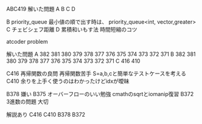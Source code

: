 ABC419
解いた問題
A B C D

B priority_queue 最小値の順で出す時は、
priority_queue<int, vector<int>,greater<int>>
C チェビシェフ距離
D 累積和いもす法 時間短縮のコツ

atcoder problem

解いた問題
A 382 381 380 379 378 377 376 375 374 373 372 371
B 382 381 380 379 378 377 376 375 374 373 372 371
C 416 410

C416 再帰関数の良問 再帰関数苦手 S=a,b,cと簡単なテストケースを考える
C410 余りを上手く使うのはわかったけどidxが曖昧


B378  嫌い
B375 オーバーフローのいい勉強 cmathのsqrtとiomanip復習
B372 3進数の問題 大切

解説あり 
C416 C410 B378 B372
